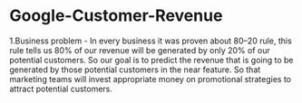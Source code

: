 #   Google-Customer-Revenue

1.Business problem - 
In every business it was proven about 80–20 rule, this rule tells us 80% of our revenue will be generated by only 20% of   our potential customers. So our goal is to predict the revenue that is going to be generated by those potential customers in the near feature. So that marketing teams will invest appropriate money on promotional strategies to attract potential customers.
